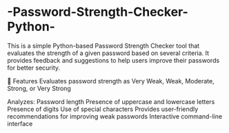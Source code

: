 # -Password-Strength-Checker-Python-
This is a simple Python-based Password Strength Checker tool that evaluates the strength of a given password based on several criteria. It provides feedback and suggestions to help users improve their passwords for better security.

🚀 Features
Evaluates password strength as Very Weak, Weak, Moderate, Strong, or Very Strong

Analyzes:
Password length
Presence of uppercase and lowercase letters
Presence of digits
Use of special characters
Provides user-friendly recommendations for improving weak passwords
Interactive command-line interface
